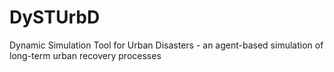 # DySTUrbD
Dynamic Simulation Tool for Urban Disasters - an agent-based simulation of long-term urban recovery processes
